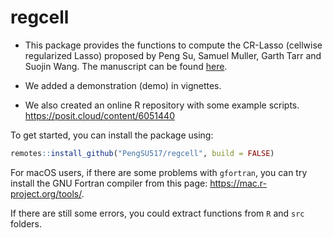 # regcell

- This package provides the functions to compute the CR-Lasso (cellwise regularized Lasso) proposed by Peng Su, Samuel Muller, Garth Tarr and Suojin Wang. The manuscript can be found [here](https://arxiv.org/abs/2307.05234).

- We added a demonstration (demo) in vignettes.

- We also created an online R repository with some example scripts.  https://posit.cloud/content/6051440

To get started, you can install the package using:

```r
remotes::install_github("PengSU517/regcell", build = FALSE)
```

For macOS users, if there are some problems with `gfortran`, you can try install the GNU Fortran compiler from this page: https://mac.r-project.org/tools/.


If there are still some errors, you could extract functions from `R` and `src` folders.

